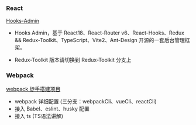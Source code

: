 ### React
[Hooks-Admin](https://github.com/mzy911/webpackCli.git)

* Hooks Admin，基于 React18、React-Router v6、React-Hooks、Redux && Redux-Toolkit、TypeScript、Vite2、Ant-Design 开源的一套后台管理框架。

* Redux-Toolkit 版本请切换到 Redux-Toolkit 分支上




### Webpack

[webpack 徒手搭建项目](https://github.com/mzy911/webpackCli.git)

* webpack 详细配置 (三分支：webpackCli、vueCli、reactCli)
* 接入 Babel、eslint、husky 配置
* 接入 ts (TS语法讲解)







